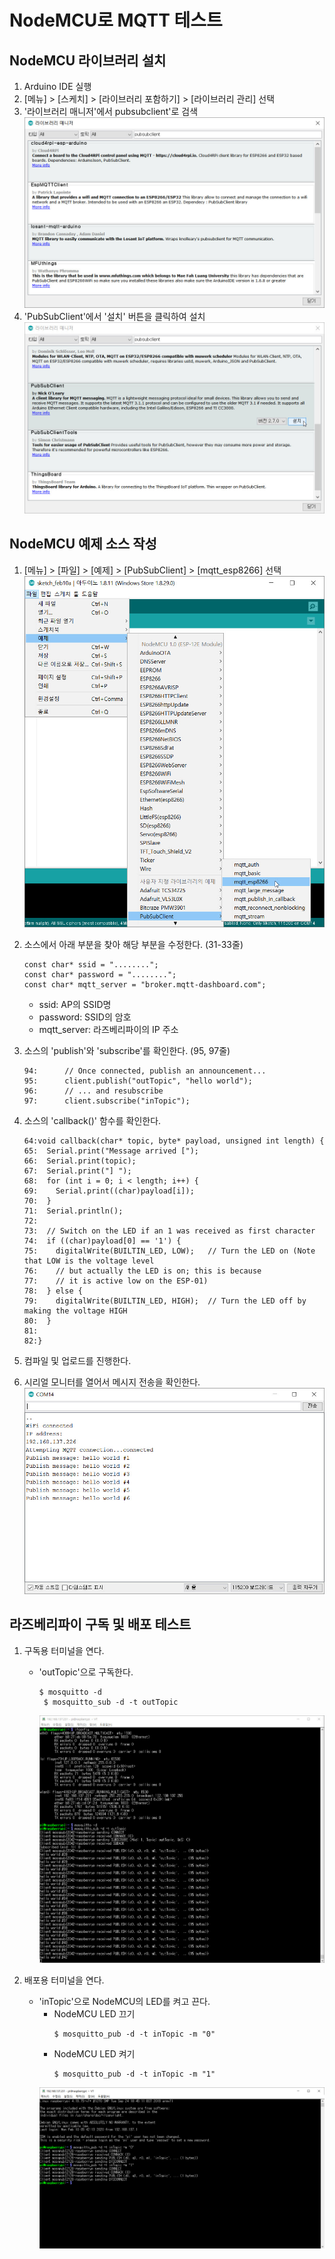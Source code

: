 # NodeMCU로 MQTT 테스트

## NodeMCU 라이브러리 설치
1. Arduino IDE 실행
2. [메뉴] > [스케치] > [라이브러리 포함하기] > [라이브러리 관리] 선택
3. '라이브러리 매니저'에서 pubsubclient'로 검색
   ![PubSubClient 검색](../../images/RPi/mqtt/search-pubsubclient.jpg)
4. 'PubSubClient'에서 '설치' 버튼을 클릭하여 설치
   ![PubSubClient 설치](../../images/RPi/mqtt/setup-pubsubclient.jpg)

## NodeMCU 예제 소스 작성
1. [메뉴] > [파일] > [예제] > [PubSubClient] > [mqtt_esp8266] 선택
   ![Mqtt 샘플 예제](../../images/RPi/mqtt/example-pubsubclient.jpg)
2. 소스에서 아래 부분을 찾아 해당 부분을 수정한다. (31-33줄)
   <pre><code>const char* ssid = "........";
   const char* password = "........";
   const char* mqtt_server = "broker.mqtt-dashboard.com";</code></pre>
   * ssid: AP의 SSID명
   * password: SSID의 암호
   * mqtt_server: 라즈베리파이의 IP 주소
3. 소스의 'publish'와 'subscribe'를 확인한다. (95, 97줄)
   <pre><code>94:      // Once connected, publish an announcement...
   95:      client.publish("outTopic", "hello world");
   96:      // ... and resubscribe
   97:      client.subscribe("inTopic");
   </code></pre>

4. 소스의 'callback()' 함수를 확인한다.
   <pre><code>64:void callback(char* topic, byte* payload, unsigned int length) {
   65:  Serial.print("Message arrived [");
   66:  Serial.print(topic);
   67:  Serial.print("] ");
   68:  for (int i = 0; i < length; i++) {
   69:    Serial.print((char)payload[i]);
   70:  }
   71:  Serial.println();
   72:
   73:  // Switch on the LED if an 1 was received as first character
   74:  if ((char)payload[0] == '1') {
   75:    digitalWrite(BUILTIN_LED, LOW);   // Turn the LED on (Note that LOW is the voltage level
   76:    // but actually the LED is on; this is because
   77:    // it is active low on the ESP-01)
   78:  } else {
   79:    digitalWrite(BUILTIN_LED, HIGH);  // Turn the LED off by making the voltage HIGH
   80:  }
   81:
   82:}</code></pre>

5. 컴파일 및 업로드를 진행한다.
6. 시리얼 모니터를 열어서 메시지 전송을 확인한다.
   ![NodeMCU 시리얼로 배포 확인](../../images/RPi/mqtt/test-nodemcu-mqtt-pub.jpg)

## 라즈베리파이 구독 및 배포 테스트
1. 구독용 터미널을 연다.
   * 'outTopic'으로 구독한다.
      <pre><code>$ mosquitto -d
      $ mosquitto_sub -d -t outTopic</code></pre>
      ![라즈베리파이 구독](../../images/RPi/mqtt/test-raspi-mqtt-sub.jpg)

2. 배포용 터미널을 연다.
   * 'inTopic'으로 NodeMCU의 LED를 켜고 끈다.
     * NodeMCU LED 끄기
       <pre><code>$ mosquitto_pub -d -t inTopic -m "0"</code></pre>
     * NodeMCU LED 켜기
       <pre><code>$ mosquitto_pub -d -t inTopic -m "1"</code></pre>
      ![라즈베리파이 배포](../../images/RPi/mqtt/test-raspi-mqtt-pub.jpg)
